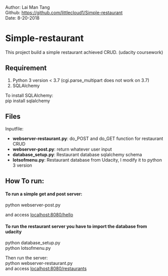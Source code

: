 Author: Lai Man Tang<br />
Github: https://github.com/littlecloud1/Simple-restaurant<br />
Date: 8-20-2018<br />

# Simple-restaurant 
This project build a simple restaurant achieved CRUD.  (udacity coursework)

## Requirement
  1. Python 3 version < 3.7 (cgi.parse_multipart does not work on 3.7)
  2. SQLAlchemy
  
  To install SQLAlchemy:<br />
  pip install sqlalchemy
  
## Files
Inputfile:
  - **webserver-restaurant.py**: do_POST and do_GET function for restaurant CRUD 
  - **webserver-post.py**: return whatever user input
  - **database_setup.py**: Restaurant database sqlalchemy schema 
  - **lotsofmenu.py**: Restaurant database from Udacity, I modify it to python 3 version
  
## How To run:

#### To run a simple get and post server:<br />
  python webserver-post.py

and access [localhost:8080/hello](localhost:8080/hello)

#### To run the restaurant server you have to import the database from udacity
  python database_setup.py<br />
  python lotsofmenu.py

Then run the server:<br />
  python webserver-restaurant.py <br />
and access [localhost:8080/restaurants](localhost:8080/restaurants)

